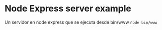 # Node Express server example
Un servidor en node express que se ejecuta desde bin/www
```ǹode bin/www```
